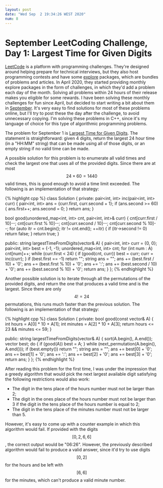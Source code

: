 ```yaml
---
layout: post
date: "Wed Sep  2 19:34:26 WEST 2020"
num: 8
---
```


# September LeetCoding Challenge, Day 1: Largest Time for Given Digits

[LeetCode][leetcode] is a platform with programming challenges. They're designed
around helping prepare for technical interviews, but they also host programming
contests and have some [explore](https://leetcode.com/explore/) packages, which
are bundles of problems and articles. In April 2020, they started providing
monthly explore packages in the form of challenges, in which they'd add a
problem each day of the month. Solving all problems within 24 hours of their
release makes you eligible for some rewards. I have been solving these monthly
challenges for fun since April, but decided to start writing a bit about them in
[September][september-challenge]. It's very easy to find solutions for most of
these problems online, but I'll try to post these the day after the challenge,
to avoid unnecessary copying. I'm solving these problems in C++, since it's my
language of choice for this type of algorithmic programming problems.

The problem for September 1 is [Largest Time for Given Digits][problem]. The
statement is straightforward: given 4 digits, return the largest 24 hour time
(in a "HH:MM" string) that can be made using all of those digits, or an empty
string if no valid time can be made.

A possible solution for this problem is to enumerate all valid times and check
the largest one that uses all of the provided digits. Since there are at most
$$24 \times 60 = 1440$$ valid times, this is good enough to avoid a time limit
exceeded. The following is an implementation of that strategy:

{% highlight cpp %}
class Solution {
private:
  pair<int, int> inc(pair<int, int> curr) {
    pair<int, int> ans = {curr.first, curr.second + 1};
    if (ans.second >= 60) {
      ans.first++;
      ans.second = 0;
    }
    return ans;
  }

  bool good(unordered_map<int, int> cnt, pair<int, int>& curr) {
    cnt[curr.first / 10]--;
    cnt[curr.first % 10]--;
    cnt[curr.second / 10]--;
    cnt[curr.second % 10]--;
    for (auto itr = cnt.begin(); itr != cnt.end(); ++itr) {
      if (itr->second != 0)
        return false;
    }
    return true;
  }

public:
  string largestTimeFromDigits(vector<int>& A) {
    pair<int, int> curr = {0, 0};
    pair<int, int> best = {-1, -1};
    unordered_map<int, int> cnt;
    for (int num : A)
      cnt[num]++;
    while (curr.first < 24) {
      if (good(cnt, curr))
        best = curr;
      curr = inc(curr);
    }
    if (best.first == -1)
      return "";
    string ans = "";
    ans += (best.first / 10) + '0';
    ans += (best.first % 10) + '0';
    ans += ':';
    ans += (best.second / 10) + '0';
    ans += (best.second % 10) + '0';
    return ans;
  }
};
{% endhighlight %}

Another possible solution is to iterate through all the permutations of the
provided digits, and return the one that produces a valid time and is the
largest. Since there are only $$4! = 24$$ permutations, this runs much faster
than the previous solution. The following is an implementation of that strategy:

{% highlight cpp %}
class Solution {
private:
  bool good(const vector<int>& A) {
    int hours = A[0] * 10 + A[1];
    int minutes = A[2] * 10 + A[3];
    return hours <= 23 && minutes <= 59;
  }

public:
  string largestTimeFromDigits(vector<int>& A) {
    sort(A.begin(), A.end());
    vector<int> best;
    do {
      if (good(A))
        best = A;
    } while (next_permutation(A.begin(), A.end()));
    if (best.empty())
      return "";
    string ans = "";
    ans += best[0] + '0';
    ans += best[1] + '0';
    ans += ':';
    ans += best[2] + '0';
    ans += best[3] + '0';
    return ans;
  }
};
{% endhighlight %}

After reading this problem for the first time, I was under the impression that a
greedy algorithm that would pick the next largest available digit satisfying the
following restrictions would also work:

* The digit in the tens place of the hours number must not be larger than 2;
* The digit in the ones place of the hours number must not be larger than 3 if
  the digit in the tens place of the hours number is equal to 2;
* The digit in the tens place of the minutes number must not be larger than 5.

However, it's easy to come up with a counter example in which this algorithm
would fail. If provided with the digits $$[0, 2, 6, 6]$$, the correct output
would be "06:26". However, the previously described algorithm would fail to
produce a valid answer, since it'd try to use digits $$[0, 2]$$ for the hours
and be left with $$[6, 6]$$ for the minutes, which can't produce a valid minute
number.

[leetcode]: https://leetcode.com/
[problem]: https://leetcode.com/problems/largest-time-for-given-digits/
[september-challenge]: https://leetcode.com/explore/challenge/card/september-leetcoding-challenge/
